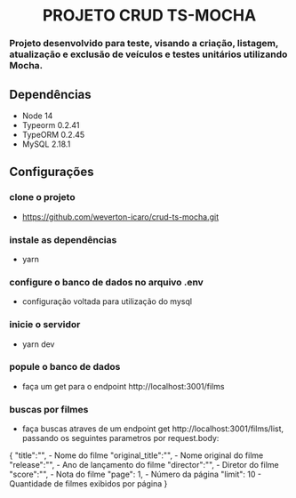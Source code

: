 <h1 align="center"> PROJETO CRUD TS-MOCHA </h1>

<h3> Projeto desenvolvido para teste, visando a criação, listagem, atualização e exclusão de veículos e testes unitários utilizando Mocha. </h3>

<h2>Dependências</h2>

- Node 14
- Typeorm 0.2.41
- TypeORM 0.2.45
- MySQL 2.18.1

<h2>Configurações</h2>

### clone o projeto

- https://github.com/weverton-icaro/crud-ts-mocha.git

### instale as dependências

- yarn

### configure o banco de dados no arquivo .env

- configuração voltada para utilização do mysql

### inicie o servidor

- yarn dev

### popule o banco de dados

- faça um get para o endpoint http://localhost:3001/films

### buscas por filmes

- faça buscas atraves de um endpoint get http://localhost:3001/films/list, passando os seguintes parametros por request.body:

{
"title":"", - Nome do filme
"original_title":"", - Nome original do filme
"release":"", - Ano de lançamento do filme
"director":"", - Diretor do filme
"score":"", - Nota do filme
"page": 1, - Número da página
"limit": 10 - Quantidade de filmes exibidos por página
}
